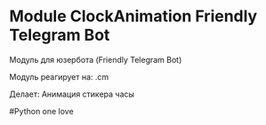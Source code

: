 # Module ClockAnimation Friendly Telegram Bot
Модуль для юзербота (Friendly Telegram Bot)

Модуль реагирует на: .cm

Делает: Анимация стикера часы

#Python one love
